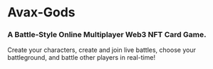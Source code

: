 # Avax-Gods

### A Battle-Style Online Multiplayer Web3 NFT Card Game.
Create your characters, create and join live battles, choose your battleground, and battle other players in real-time!
